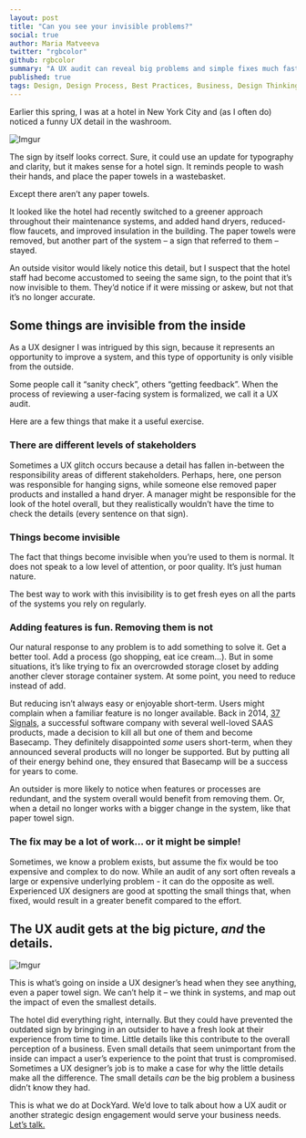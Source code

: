 ```yaml
---
layout: post
title: "Can you see your invisible problems?"
social: true
author: Maria Matveeva
twitter: "rgbcolor"
github: rgbcolor
summary: "A UX audit can reveal big problems and simple fixes much faster than an insider ever could. Here it is, explained with paper towels."
published: true
tags: Design, Design Process, Best Practices, Business, Design Thinking, User Experience, UX Design
---
```


 Earlier this spring, I was at a hotel in New York City and (as I often do) noticed a funny UX detail in the washroom. 
 
![Imgur](http://i.imgur.com/6g1bRM8.jpg)
 
The sign by itself looks correct. Sure, it could use an update for typography and clarity, but it makes sense for a hotel sign. It reminds people to wash their hands, and place the paper towels in a wastebasket. 
 
Except there aren’t any paper towels.
 
It looked like the hotel had recently switched to a greener approach throughout their maintenance systems, and added hand dryers, reduced-flow faucets, and improved insulation in the building. The paper towels were removed, but another part of the system – a sign that referred to them – stayed. 
 
An outside visitor would likely notice this detail, but I suspect that the hotel staff had become accustomed to seeing the same sign, to the point that it’s now invisible to them. They’d notice if it were missing or askew, but not that it’s no longer accurate.
 
## Some things are invisible from the inside
 
As a UX designer I was intrigued by this sign, because it represents an opportunity to improve a system, and this type of opportunity is only visible from the outside. 
 
Some people call it “sanity check”, others “getting feedback”. When the process of reviewing a user-facing system is formalized, we call it a UX audit.
 
Here are a few things that make it a useful exercise.
 
### There are different levels of stakeholders

Sometimes a UX glitch occurs because a detail has fallen in-between the responsibility areas of different stakeholders. Perhaps, here, one person was responsible for hanging signs, while someone else removed paper products and installed a hand dryer. A manager might be responsible for the look of the hotel overall, but they realistically wouldn’t have the time to check the details (every sentence on that sign). 
 
### Things become invisible

The fact that things become invisible when you’re used to them is normal. It does not speak to a low level of attention, or poor quality. It’s just human nature. 
 
The best way to work with this invisibility is to get fresh eyes on all the parts of the systems you rely on regularly. 
 
### Adding features is fun. Removing them is not

Our natural response to any problem is to add something to solve it. Get a better tool. Add a process (go shopping, eat ice cream…). But in some situations, it’s like trying to fix an overcrowded storage closet by adding another clever storage container system. At some point, you need to reduce instead of add.
 
But reducing isn’t always easy or enjoyable short-term. Users might complain when a familiar feature is no longer available. Back in 2014, [37 Signals](https://37signals.com/), a successful software company with several well-loved SAAS products, made a decision to kill all but one of them and become Basecamp. They definitely disappointed _some_ users short-term, when they announced several products will no longer be supported. But by putting all of their energy behind one, they ensured that Basecamp will be a success for years to come.
 
An outsider is more likely to notice when features or processes are redundant, and the system overall would benefit from removing them. Or, when a detail no longer works with a bigger change in the system, like that paper towel sign.
 
### The fix may be a lot of work… or it might be simple!

Sometimes, we know a problem exists, but assume the fix would be too expensive and complex to do now. While an audit of any sort often reveals a large or expensive underlying problem - it can do the opposite as well. Experienced UX designers are good at spotting the small things that, when fixed, would result in a greater benefit compared to the effort.
 
## The UX audit gets at the big picture, _and_ the details. 
 
 ![Imgur](http://i.imgur.com/ghkA4rW.jpg)
 
This is what’s going on inside a UX designer’s head when they see anything, even a paper towel sign. We can’t help it – we think in systems, and map out the impact of even the smallest details. 
 
The hotel did everything right, internally. But they could have prevented the outdated sign by bringing in an outsider to have a fresh look at their experience from time to time. Little details like this contribute to the overall perception of a business. Even small details that seem unimportant from the inside can impact a user’s experience to the point that trust is compromised. Sometimes a UX designer’s job is to make a case for why the little details make all the difference. The small details _can_ be the big problem a business didn’t know they had.
 
This is what we do at DockYard. We’d love to talk about how a UX audit or another strategic design engagement would serve your business needs. [Let’s talk.](https://dockyard.com/contact/hire-us)

